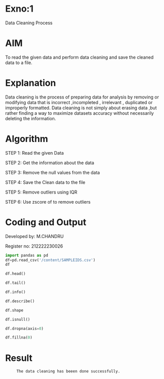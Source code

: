 # Exno:1
Data Cleaning Process

# AIM
To read the given data and perform data cleaning and save the cleaned data to a file.

# Explanation
Data cleaning is the process of preparing data for analysis by removing or modifying data that is incorrect ,incompleted , irrelevant , duplicated or improperly formatted. Data cleaning is not simply about erasing data ,but rather finding a way to maximize datasets accuracy without necessarily deleting the information.

# Algorithm
STEP 1: Read the given Data

STEP 2: Get the information about the data

STEP 3: Remove the null values from the data

STEP 4: Save the Clean data to the file

STEP 5: Remove outliers using IQR

STEP 6: Use zscore of to remove outliers

# Coding and Output

Developed by: M.CHANDRU

Register no: 212222230026

```python
import pandas as pd
df=pd.read_csv('/content/SAMPLEIDS.csv')
df
```
```python
df.head()
```
```python
df.tail()
```
```python
df.info()
```
```python
df.describe()
```
```python
df.shape
```
```python
df.isnull()
```
```python
df.dropna(axis=0)
```
```python
df.fillna(0)
```
# Result
         The data cleaning has beeen done successfully.
